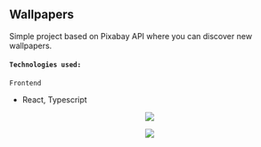 ## Wallpapers

Simple project based on Pixabay API where you can discover new wallpapers.

#### `Technologies used:`

`Frontend`

- React, Typescript

<p align="center">
<img src="screenshots/wallpapers_mobile.png.png">
</p>

<p align="center">
<img src="screenshots/wallpapers_desktop.png.png">
</p>
